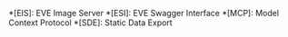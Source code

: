 *[EIS]: EVE Image Server
*[ESI]: EVE Swagger Interface
*[MCP]: Model Context Protocol
*[SDE]: Static Data Export
